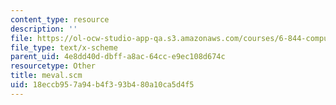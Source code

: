 ```yaml
---
content_type: resource
description: ''
file: https://ol-ocw-studio-app-qa.s3.amazonaws.com/courses/6-844-computability-theory-of-and-with-scheme-spring-2003/18eccb957a94b4f393b480a10ca5d4f5_meval.scm
file_type: text/x-scheme
parent_uid: 4e8dd40d-dbff-a8ac-64cc-e9ec108d674c
resourcetype: Other
title: meval.scm
uid: 18eccb95-7a94-b4f3-93b4-80a10ca5d4f5
---
```

